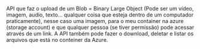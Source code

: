 API que faz o upload de um Blob = Binary Large Object (Pode ser um vídeo, imagem, audio, texto... qualquer coisa que esteja dentro de um computador praticamente), nesse caso uma imagem, para o meu container na azure (storage account) e que qualquer pessoa (se tiver permissão) pode acessar através de um link.
A API também pode fazer o download, deletar e listar os arquivos que está no conteiner da Azure.